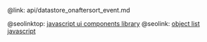 @link: api/datastore_onaftersort_event.md

@seolinktop: [javascript ui components library](https://webix.com)
@seolink: [object list javascript](https://webix.com/widget/list/)